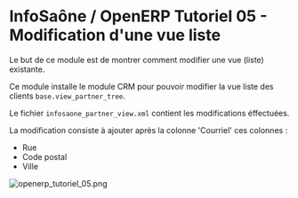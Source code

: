 InfoSaône / OpenERP Tutoriel 05 - Modification d'une vue liste
===================

Le but de ce module est de montrer comment modifier une vue (liste) existante.

Ce module installe le module CRM pour pouvoir modifier la vue liste des clients `base.view_partner_tree`.

Le fichier `infosaone_partner_view.xml` contient les modifications éffectuées.

La modification consiste à ajouter après la colonne 'Courriel' ces colonnes : 
* Rue 
* Code postal
* Ville


![openerp_tutoriel_05.png](https://raw.github.com/tonygalmiche/openerp_tutoriel_05/master/static/src/img/openerp_tutoriel_05.png) 
